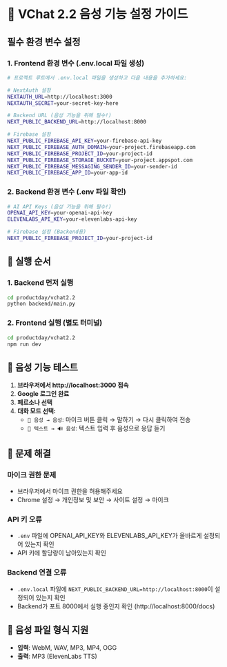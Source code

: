 # 🎤 VChat 2.2 음성 기능 설정 가이드

## 필수 환경 변수 설정

### 1. Frontend 환경 변수 (.env.local 파일 생성)

```bash
# 프로젝트 루트에서 .env.local 파일을 생성하고 다음 내용을 추가하세요:

# NextAuth 설정
NEXTAUTH_URL=http://localhost:3000
NEXTAUTH_SECRET=your-secret-key-here

# Backend URL (음성 기능을 위해 필수!)
NEXT_PUBLIC_BACKEND_URL=http://localhost:8000

# Firebase 설정
NEXT_PUBLIC_FIREBASE_API_KEY=your-firebase-api-key
NEXT_PUBLIC_FIREBASE_AUTH_DOMAIN=your-project.firebaseapp.com
NEXT_PUBLIC_FIREBASE_PROJECT_ID=your-project-id
NEXT_PUBLIC_FIREBASE_STORAGE_BUCKET=your-project.appspot.com
NEXT_PUBLIC_FIREBASE_MESSAGING_SENDER_ID=your-sender-id
NEXT_PUBLIC_FIREBASE_APP_ID=your-app-id
```

### 2. Backend 환경 변수 (.env 파일 확인)

```bash
# AI API Keys (음성 기능을 위해 필수!)
OPENAI_API_KEY=your-openai-api-key
ELEVENLABS_API_KEY=your-elevenlabs-api-key

# Firebase 설정 (Backend용)
NEXT_PUBLIC_FIREBASE_PROJECT_ID=your-project-id
```

## 🚀 실행 순서

### 1. Backend 먼저 실행
```bash
cd productday/vchat2.2
python backend/main.py
```

### 2. Frontend 실행 (별도 터미널)
```bash
cd productday/vchat2.2
npm run dev
```

## 🎯 음성 기능 테스트

1. **브라우저에서 http://localhost:3000 접속**
2. **Google 로그인 완료**
3. **페르소나 선택**
4. **대화 모드 선택:**
   - `🎤 음성 → 음성`: 마이크 버튼 클릭 → 말하기 → 다시 클릭하여 전송
   - `📝 텍스트 → 🔊 음성`: 텍스트 입력 후 음성으로 응답 듣기

## 🔧 문제 해결

### 마이크 권한 문제
- 브라우저에서 마이크 권한을 허용해주세요
- Chrome 설정 → 개인정보 및 보안 → 사이트 설정 → 마이크

### API 키 오류
- `.env` 파일에 OPENAI_API_KEY와 ELEVENLABS_API_KEY가 올바르게 설정되어 있는지 확인
- API 키에 할당량이 남아있는지 확인

### Backend 연결 오류
- `.env.local` 파일에 `NEXT_PUBLIC_BACKEND_URL=http://localhost:8000`이 설정되어 있는지 확인
- Backend가 포트 8000에서 실행 중인지 확인 (http://localhost:8000/docs)

## 🎵 음성 파일 형식 지원

- **입력**: WebM, WAV, MP3, MP4, OGG
- **출력**: MP3 (ElevenLabs TTS) 